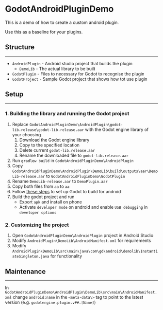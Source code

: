 # GodotAndroidPluginDemo

This is a demo of how to create a custom android plugin.

Use this as a baseline for your plugins.

## Structure
---
* `AndroidPlugin` - Android studio project that builds the plugin
  * `DemoLib` - The actual library to be built
* `GodotPlugin` - Files to necessary for Godot to recognise the plugin
* `GodotProject` - Sample Godot project that shows how tot use plugin

## Setup
---
### 1. Building the library and running the Godot project
1. Replace `GodotAndroidPluginDemo\AndroidPlugin\godot-lib.release\godot-lib.release.aar` with the Godot engine library of your choosing
    1. Download the Godot engine library
    2. Copy to the specified location
    3. Delete current `godot-lib.release.aar`
    4. Rename the downloaded file to `godot-lib.release.aar`
2. Run `gradlew build` in `GodotAndroidPluginDemo\AndroidPlugin`
3. Copy `GodotAndroidPluginDemo\AndroidPlugin\DemoLib\build\outputs\aar\DemoLib-release.aar` to `GodotAndroidPluginDemo\GodotPlugin`
4. Rename `DemoLib-release.aar` to `DemoPlugin.aar`
5. Copy both files from `aa` to `aa`
6. Follow [these steps](https://docs.godotengine.org/en/stable/getting_started/workflow/export/android_custom_build.html#doc-android-custom-build) to set up Godot to build for android
7. Build the godot project and run
    * Export `apk` and install on phone
    * Activate `developer mode` on android and enable `USB debugging` in `developer options`

### 2. Customizing the project

1. Open `GodotAndroidPluginDemo\AndroidPlugin` project in Android Studio
2. Modify `AndroidPlugin\DemoLib\AndroidManifest.xml` for requirements
3. Modify `AndroidPlugin\DemoLib\src\main\java\com\gd\android\demolib\InstantiateSingleton.java` for functionality

## Maintenance
---
In `GodotAndroidPluginDemo\AndroidPlugin\DemoLib\src\main\AndroidManifest.xml` change `android:name` in the `<meta-data\>` tag to point to the latest version (e.g. `godotengine.plugin.v##.[Name]`)